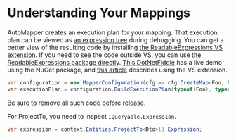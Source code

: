 # Understanding Your Mappings

AutoMapper creates an execution plan for your mapping. That execution plan can be viewed
as [an expression tree](https://msdn.microsoft.com/en-us/library/mt654263.aspx?f=255&MSPPError=-2147217396) during
debugging. You can get a better view of the resulting code by
installing [the ReadableExpressions VS extension](https://marketplace.visualstudio.com/items?itemName=vs-publisher-1232914.ReadableExpressionsVisualizers).
If you need to see the code outside VS, you can
use [the ReadableExpressions package directly](https://www.nuget.org/packages/AgileObjects.ReadableExpressions). [This DotNetFiddle](https://dotnetfiddle.net/aJYTGZ)
has a live demo using the NuGet package,
and [this article](https://agileobjects.co.uk/view-automapper-execution-plan-readableexpressions) describes using the VS
extension.

```c#
var configuration = new MapperConfiguration(cfg => cfg.CreateMap<Foo, Bar>());
var executionPlan = configuration.BuildExecutionPlan(typeof(Foo), typeof(Bar));
```

Be sure to remove all such code before release.

For ProjectTo, you need to inspect `IQueryable.Expression`.

```c#
var expression = context.Entities.ProjectTo<Dto>().Expression;
```
